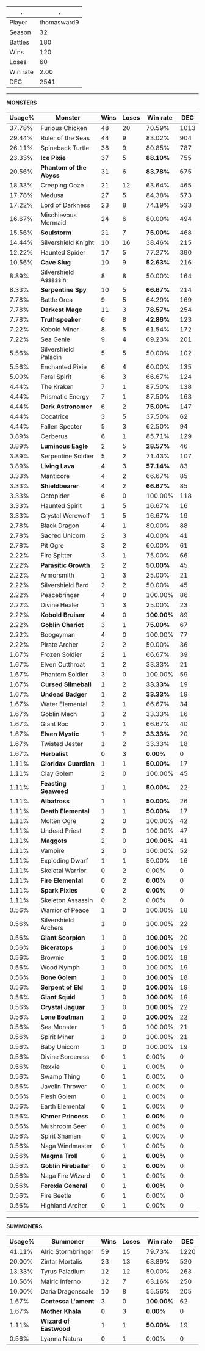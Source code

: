 .|.
|-|-
Player|thomasward9
Season|32
Battles|180
Wins|120
Loses|60
Win rate|2.00
DEC|2541

---
**MONSTERS**

Usage%|Monster|Wins|Loses|Win rate|DEC|
-|-|-|-|-|-|
37.78%|Furious Chicken|48|20|70.59%|1013|
29.44%|Ruler of the Seas|44|9|83.02%|904|
26.11%|Spineback Turtle|38|9|80.85%|787|
23.33%|**Ice Pixie**|37|5|**88.10%**|755|
20.56%|**Phantom of the Abyss**|31|6|**83.78%**|675|
18.33%|Creeping Ooze|21|12|63.64%|465|
17.78%|Medusa|27|5|84.38%|573|
17.22%|Lord of Darkness|23|8|74.19%|533|
16.67%|Mischievous Mermaid|24|6|80.00%|494|
15.56%|**Soulstorm**|21|7|**75.00%**|468|
14.44%|Silvershield Knight|10|16|38.46%|215|
12.22%|Haunted Spider|17|5|77.27%|390|
10.56%|**Cave Slug**|10|9|**52.63%**|216|
8.89%|Silvershield Assassin|8|8|50.00%|164|
8.33%|**Serpentine Spy**|10|5|**66.67%**|214|
7.78%|Battle Orca|9|5|64.29%|169|
7.78%|**Darkest Mage**|11|3|**78.57%**|254|
7.78%|**Truthspeaker**|6|8|**42.86%**|123|
7.22%|Kobold Miner|8|5|61.54%|172|
7.22%|Sea Genie|9|4|69.23%|201|
5.56%|Silvershield Paladin|5|5|50.00%|102|
5.56%|Enchanted Pixie|6|4|60.00%|135|
5.00%|Feral Spirit|6|3|66.67%|124|
4.44%|The Kraken|7|1|87.50%|138|
4.44%|Prismatic Energy|7|1|87.50%|163|
4.44%|**Dark Astronomer**|6|2|**75.00%**|147|
4.44%|Cocatrice|3|5|37.50%|62|
4.44%|Fallen Specter|5|3|62.50%|94|
3.89%|Cerberus|6|1|85.71%|129|
3.89%|**Luminous Eagle**|2|5|**28.57%**|46|
3.89%|Serpentine Soldier|5|2|71.43%|107|
3.89%|**Living Lava**|4|3|**57.14%**|83|
3.33%|Manticore|4|2|66.67%|85|
3.33%|**Shieldbearer**|4|2|**66.67%**|85|
3.33%|Octopider|6|0|100.00%|118|
3.33%|Haunted Spirit|1|5|16.67%|16|
3.33%|Crystal Werewolf|1|5|16.67%|19|
2.78%|Black Dragon|4|1|80.00%|88|
2.78%|Sacred Unicorn|2|3|40.00%|41|
2.78%|Pit Ogre|3|2|60.00%|61|
2.22%|Fire Spitter|3|1|75.00%|66|
2.22%|**Parasitic Growth**|2|2|**50.00%**|45|
2.22%|Armorsmith|1|3|25.00%|21|
2.22%|Silvershield Bard|2|2|50.00%|45|
2.22%|Peacebringer|4|0|100.00%|86|
2.22%|Divine Healer|1|3|25.00%|23|
2.22%|**Kobold Bruiser**|4|0|**100.00%**|89|
2.22%|**Goblin Chariot**|3|1|**75.00%**|67|
2.22%|Boogeyman|4|0|100.00%|77|
2.22%|Pirate Archer|2|2|50.00%|36|
1.67%|Frozen Soldier|2|1|66.67%|39|
1.67%|Elven Cutthroat|1|2|33.33%|21|
1.67%|Phantom Soldier|3|0|100.00%|59|
1.67%|**Cursed Slimeball**|1|2|**33.33%**|19|
1.67%|**Undead Badger**|1|2|**33.33%**|19|
1.67%|Water Elemental|2|1|66.67%|34|
1.67%|Goblin Mech|1|2|33.33%|16|
1.67%|Giant Roc|2|1|66.67%|40|
1.67%|**Elven Mystic**|1|2|**33.33%**|20|
1.67%|Twisted Jester|1|2|33.33%|18|
1.67%|**Herbalist**|0|3|**0.00%**|0|
1.11%|**Gloridax Guardian**|1|1|**50.00%**|17|
1.11%|Clay Golem|2|0|100.00%|45|
1.11%|**Feasting Seaweed**|1|1|**50.00%**|22|
1.11%|**Albatross**|1|1|**50.00%**|26|
1.11%|**Death Elemental**|1|1|**50.00%**|17|
1.11%|Molten Ogre|2|0|100.00%|42|
1.11%|Undead Priest|2|0|100.00%|47|
1.11%|**Maggots**|2|0|**100.00%**|41|
1.11%|Vampire|2|0|100.00%|52|
1.11%|Exploding Dwarf|1|1|50.00%|16|
1.11%|Skeletal Warrior|0|2|0.00%|0|
1.11%|**Fire Elemental**|0|2|**0.00%**|0|
1.11%|**Spark Pixies**|0|2|**0.00%**|0|
1.11%|Skeleton Assassin|0|2|0.00%|0|
0.56%|Warrior of Peace|1|0|100.00%|18|
0.56%|Silvershield Archers|1|0|100.00%|22|
0.56%|**Giant Scorpion**|1|0|**100.00%**|20|
0.56%|**Biceratops**|1|0|**100.00%**|19|
0.56%|Brownie|1|0|100.00%|19|
0.56%|Wood Nymph|1|0|100.00%|19|
0.56%|**Bone Golem**|1|0|**100.00%**|18|
0.56%|**Serpent of Eld**|1|0|**100.00%**|19|
0.56%|**Giant Squid**|1|0|**100.00%**|19|
0.56%|**Crystal Jaguar**|1|0|**100.00%**|22|
0.56%|**Lone Boatman**|1|0|**100.00%**|22|
0.56%|Sea Monster|1|0|100.00%|21|
0.56%|Spirit Miner|1|0|100.00%|21|
0.56%|Baby Unicorn|1|0|100.00%|19|
0.56%|Divine Sorceress|0|1|0.00%|0|
0.56%|Rexxie|0|1|0.00%|0|
0.56%|Swamp Thing|0|1|0.00%|0|
0.56%|Javelin Thrower|0|1|0.00%|0|
0.56%|Flesh Golem|0|1|0.00%|0|
0.56%|Earth Elemental|0|1|0.00%|0|
0.56%|**Khmer Princess**|0|1|**0.00%**|0|
0.56%|Mushroom Seer|0|1|0.00%|0|
0.56%|Spirit Shaman|0|1|0.00%|0|
0.56%|Naga Windmaster|0|1|0.00%|0|
0.56%|**Magma Troll**|0|1|**0.00%**|0|
0.56%|**Goblin Fireballer**|0|1|**0.00%**|0|
0.56%|Naga Fire Wizard|0|1|0.00%|0|
0.56%|**Ferexia General**|0|1|**0.00%**|0|
0.56%|Fire Beetle|0|1|0.00%|0|
0.56%|Highland Archer|0|1|0.00%|0|

---
**SUMMONERS**

Usage%|Summoner|Wins|Loses|Win rate|DEC|
-|-|-|-|-|-|
41.11%|Alric Stormbringer|59|15|79.73%|1220|
20.00%|Zintar Mortalis|23|13|63.89%|520|
13.33%|Tyrus Paladium|12|12|50.00%|263|
10.56%|Malric Inferno|12|7|63.16%|250|
10.00%|Daria Dragonscale|10|8|55.56%|205|
1.67%|**Contessa L'ament**|3|0|**100.00%**|62|
1.67%|**Mother Khala**|0|3|**0.00%**|0|
1.11%|**Wizard of Eastwood**|1|1|**50.00%**|19|
0.56%|Lyanna Natura|0|1|0.00%|0|
